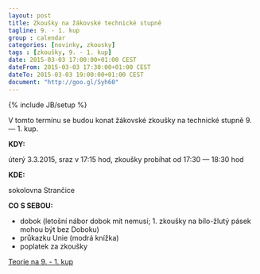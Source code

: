 ```yaml
---
layout: post
title: Zkoušky na žákovské technické stupně
tagline: 9. - 1. kup
group : calendar
categories: [novinky, zkousky]
tags : [zkoušky, 9. - 1. kup]
date: 2015-03-03 17:00:00+01:00 CEST
dateFrom: 2015-03-03 17:30:00+01:00 CEST
dateTo: 2015-03-03 19:00:00+01:00 CEST
document: "http://goo.gl/Syh60"
---
```

{% include JB/setup %}

V tomto termínu se budou konat žákovské zkoušky na technické stupně 9. &mdash; 1. kup.

**KDY:**

úterý 3.3.2015, sraz v 17:15 hod, zkoušky probíhat od 17:30 &mdash; 18:30 hod

**KDE:**

sokolovna Strančice

**CO S SEBOU:**

- dobok (letošní nábor dobok mít nemusí; 1. zkoušky na bílo-žlutý pásek mohou být bez Doboku)
- průkazku Unie (modrá knížka)
- poplatek za zkoušky

<a href="{{page.document}}" class="btn btn-success" target="_blank" title="Teorie na 9. - 1. kup">Teorie na 9. - 1. kup</a>
